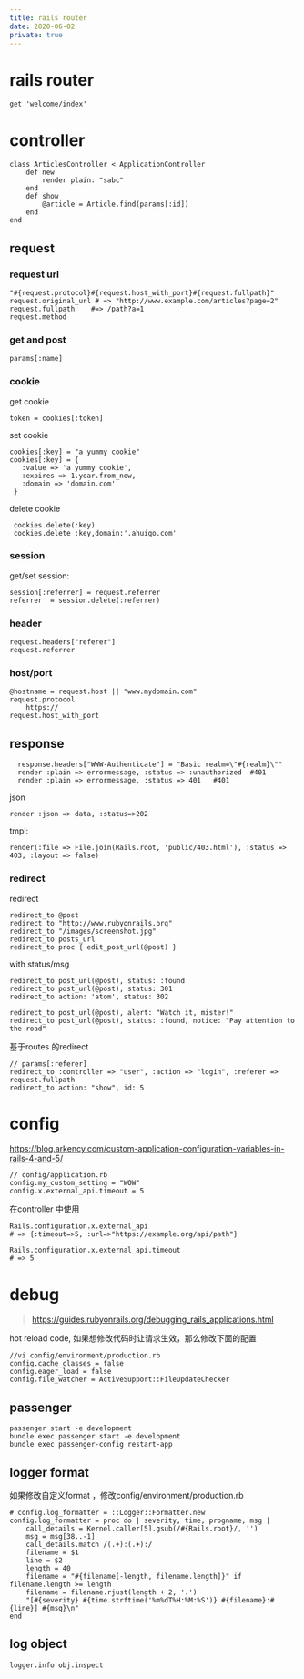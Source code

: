 ```yaml
---
title: rails router
date: 2020-06-02
private: true
---
```

# rails router
    get 'welcome/index'

# controller
    class ArticlesController < ApplicationController
        def new
            render plain: "sabc"
        end
        def show
            @article = Article.find(params[:id])
        end
    end

## request
### request url
    "#{request.protocol}#{request.host_with_port}#{request.fullpath}"
    request.original_url # => "http://www.example.com/articles?page=2"
    request.fullpath    #=> /path?a=1
    request.method

### get and  post

    params[:name]

### cookie
get cookie

    token = cookies[:token]

set cookie

    cookies[:key] = "a yummy cookie"
    cookies[:key] = {
       :value => 'a yummy cookie',
       :expires => 1.year.from_now,
       :domain => 'domain.com'
     }

delete cookie

     cookies.delete(:key)
     cookies.delete :key,domain:'.ahuigo.com'

### session
get/set session:

    session[:referrer] = request.referrer
    referrer  = session.delete(:referrer)

### header
    request.headers["referer"]
    request.referrer

### host/port
    @hostname = request.host || "www.mydomain.com"
    request.protocol 
        https://
    request.host_with_port

## response
      response.headers["WWW-Authenticate"] = "Basic realm=\"#{realm}\""
      render :plain => errormessage, :status => :unauthorized  #401
      render :plain => errormessage, :status => 401   #401

json

    render :json => data, :status=>202

tmpl:

    render(:file => File.join(Rails.root, 'public/403.html'), :status => 403, :layout => false)

### redirect
redirect

    redirect_to @post
    redirect_to "http://www.rubyonrails.org"
    redirect_to "/images/screenshot.jpg"
    redirect_to posts_url
    redirect_to proc { edit_post_url(@post) }

with status/msg

    redirect_to post_url(@post), status: :found
    redirect_to post_url(@post), status: 301
    redirect_to action: 'atom', status: 302

    redirect_to post_url(@post), alert: "Watch it, mister!"
    redirect_to post_url(@post), status: :found, notice: "Pay attention to the road"


基于routes 的redirect

    // params[:referer]
    redirect_to :controller => "user", :action => "login", :referer => request.fullpath
    redirect_to action: "show", id: 5

# config
https://blog.arkency.com/custom-application-configuration-variables-in-rails-4-and-5/

    // config/application.rb
    config.my_custom_setting = "WOW"
    config.x.external_api.timeout = 5

在controller 中使用


    Rails.configuration.x.external_api
    # => {:timeout=>5, :url=>"https://example.org/api/path"}

    Rails.configuration.x.external_api.timeout
    # => 5



# debug
> https://guides.rubyonrails.org/debugging_rails_applications.html

hot reload code, 如果想修改代码时让请求生效，那么修改下面的配置

    //vi config/environment/production.rb
    config.cache_classes = false
    config.eager_load = false
    config.file_watcher = ActiveSupport::FileUpdateChecker

## passenger
    passenger start -e development
    bundle exec passenger start -e development
    bundle exec passenger-config restart-app

## logger format
如果修改自定义format ，修改config/environment/production.rb

    # config.log_formatter = ::Logger::Formatter.new
    config.log_formatter = proc do | severity, time, progname, msg | 
        call_details = Kernel.caller[5].gsub(/#{Rails.root}/, '')
        msg = msg[38..-1]
        call_details.match /(.+):(.+):/
        filename = $1
        line = $2
        length = 40
        filename = "#{filename[-length, filename.length]}" if filename.length >= length
        filename = filename.rjust(length + 2, '.')
        "[#{severity} #{time.strftime('%m%dT%H:%M:%S')} #{filename}:#{line}] #{msg}\n"
    end


## log object

    logger.info obj.inspect